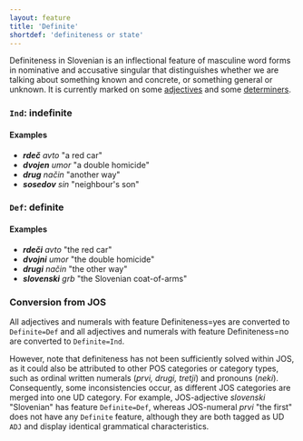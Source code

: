 ```yaml
---
layout: feature
title: 'Definite'
shortdef: 'definiteness or state'
---
```


Definiteness in Slovenian is an inflectional feature of masculine word forms in nominative and accusative singular that distinguishes whether we are talking about something known and concrete, or something general or unknown. It is currently marked on some [adjectives](ADJ) and some [determiners](DET).

### `Ind`: indefinite

#### Examples

* _<b>rdeč</b> avto_ "a red car"
* _<b>dvojen</b> umor_ "a double homicide"
* _<b>drug</b> način_ "another way"
* _<b>sosedov</b> sin_ "neighbour's son"

### `Def`: definite

#### Examples

* _<b>rdeči</b> avto_ "the red car"
* _<b>dvojni</b> umor_ "the double homicide"
* _<b>drugi</b> način_ "the other way"
* _<b>slovenski</b> grb_ "the Slovenian coat-of-arms"

### Conversion from JOS

All adjectives and numerals with feature Definiteness=yes are converted to `Definite=Def` and all adjectives and numerals with feature Definiteness=no are converted to `Definite=Ind`.

However, note that definiteness has not been sufficiently solved within JOS, as it could also be attributed to other POS categories or category types, such as ordinal written numerals (_prvi, drugi, tretji_) and pronouns (_neki_). Consequently, some inconsistencies occur, as different JOS categories are merged into one UD category. For example, JOS-adjective _slovenski_ "Slovenian" has feature `Definite=Def`, whereas JOS-numeral _prvi_ "the first" does not have any `Definite` feature, although they are both tagged as UD `ADJ` and display identical grammatical characteristics.
<!-- Interlanguage links updated Út zář 29 20:43:01 CEST 2020 -->

